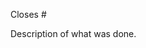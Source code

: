 <!--title pull request according to the scheme:
<type>: <short-description>-->

Closes \#<issue-number>

Description of what was done.
